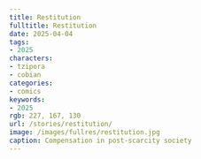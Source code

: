 ```yaml
---
title: Restitution
fulltitle: Restitution
date: 2025-04-04
tags:
- 2025
characters:
- tzipora
- cobian
categories:
- comics
keywords:
- 2025
rgb: 227, 167, 130
url: /stories/restitution/
image: /images/fullres/restitution.jpg
caption: Compensation in post-scarcity society
---
```

